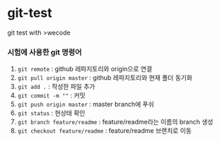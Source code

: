 # git-test
git test with >wecode

### 시험에 사용한 git 명령어
1. `git remote` : github 레파지토리와 origin으로 연결
2. `git pull origin master` : github 레파지토리와 현재 폴더 동기화
3. `git add .` : 작성한 파일 추가
4. `git commit -m ""` : 커밋
5. `git push origin master` : master branch에 푸쉬
6. `git status` : 현상태 확인
7. `git branch feature/readme` : feature/readme라는 이름의 branch 생성
8. `git checkout feature/readme` : feature/readme 브랜치로 이동